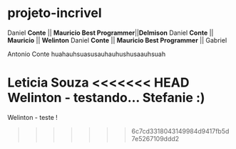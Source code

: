 # projeto-incrivel

Daniel **Conte** || **Mauricio Best Programmer**||**Delmison**
Daniel **Conte** || **Mauricio** || **Welinton**
Daniel **Conte** || **Mauricio Best Programmer** || Gabriel

Antonio Conte huahauhsuasusauhauhushusaauhsuah


Leticia **Souza**
<<<<<<< HEAD
Welinton - testando...
Stefanie :)
=======
Welinton - teste !
>>>>>>> 6c7cd3318043149984d9417fb5d7e5267109ddd2
